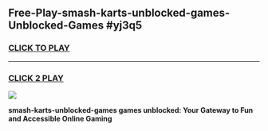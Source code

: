 
## Free-Play-smash-karts-unblocked-games-Unblocked-Games #yj3q5
<h3>
<a href="https://news.freeplayer.one?title=smash-karts-unblocked-games&ref=8M">CLICK TO PLAY</a></h3>
<hr>

<h3>
<a href="https://news.freeplayer.one?title=smash-karts-unblocked-games&ref=8M">CLICK 2 PLAY</a>
  
</h3>

<a href="https://news.freeplayer.one?title=smash-karts-unblocked-games&ref=8M"><img src="https://clearcache.store/games.png"></a>


**smash-karts-unblocked-games games unblocked: Your Gateway to Fun and Accessible Online Gaming**
